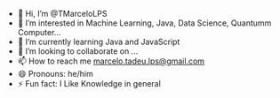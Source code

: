 - 👋 Hi, I’m @TMarceloLPS
- 👀 I’m interested in Machine Learning, Java, Data Science, Quantumm Computer...
- 🌱 I’m currently learning Java and  JavaScript 
- 💞️ I’m looking to collaborate on ...
- 📫 How to reach me marcelo.tadeu.lps@gmail.com
- 😄 Pronouns: he/him
- ⚡ Fun fact: I Like Knowledge in general 

<!---
TMarceloLPS/TMarceloLPS is a ✨ special ✨ repository because its `README.md` (this file) appears on your GitHub profile.
You can click the Preview link to take a look at your changes.
--->
